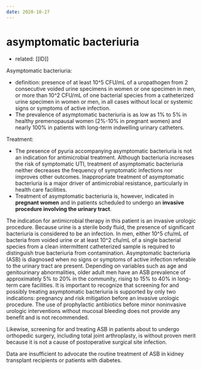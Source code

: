 ```yaml
---
date: 2020-10-27
---
```


# asymptomatic bacteriuria

- related: [[ID]]

<!-- asymptomatic bacteriuria when to treat -->

Asymptomatic bacteriuria:

- definition: presence of at least 10^5 CFU/mL of a uropathogen from 2 consecutive voided urine specimens in women or one specimen in men, or more than 10^2 CFU/mL of one bacterial species from a catheterized urine specimen in women or men, in all cases without local or systemic signs or symptoms of active infection.
- The prevalence of asymptomatic bacteriuria is as low as 1% to 5% in healthy premenopausal women (2%-10% in pregnant women) and nearly 100% in patients with long-term indwelling urinary catheters.

Treatment:

- The presence of pyuria accompanying asymptomatic bacteriuria is not an indication for antimicrobial treatment. Although bacteriuria increases the risk of symptomatic UTI, treatment of asymptomatic bacteriuria neither decreases the frequency of symptomatic infections nor improves other outcomes. Inappropriate treatment of asymptomatic bacteriuria is a major driver of antimicrobial resistance, particularly in health care facilities.
- Treatment of asymptomatic bacteriuria is, however, indicated in **pregnant women** and in patients scheduled to undergo an **invasive procedure involving the urinary tract**.

The indication for antimicrobial therapy in this patient is an invasive urologic procedure. Because urine is a sterile body fluid, the presence of significant bacteriuria is considered to be an infection. In men, either 10^5 cfu/mL of bacteria from voided urine or at least 10^2 cfu/mL of a single bacterial species from a clean intermittent catheterized sample is required to distinguish true bacteriuria from contamination. Asymptomatic bacteriuria (ASB) is diagnosed when no signs or symptoms of active infection referable to the urinary tract are present. Depending on variables such as age and genitourinary abnormalities, older adult men have an ASB prevalence of approximately 5% to 20% in the community, rising to 15% to 40% in long-term care facilities. It is important to recognize that screening for and possibly treating asymptomatic bacteriuria is supported by only two indications: pregnancy and risk mitigation before an invasive urologic procedure. The use of prophylactic antibiotics before minor noninvasive urologic interventions without mucosal bleeding does not provide any benefit and is not recommended.

Likewise, screening for and treating ASB in patients about to undergo orthopedic surgery, including total joint arthroplasty, is without proven merit because it is not a cause of postoperative surgical site infection.

Data are insufficient to advocate the routine treatment of ASB in kidney transplant recipients or patients with diabetes.
